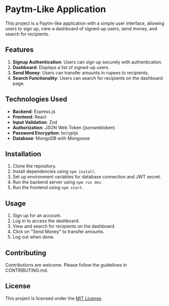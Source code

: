 # Paytm-Like Application

This project is a Paytm-like application with a simple user interface, allowing users to sign up, view a dashboard of signed-up users, send money, and search for recipients.

## Features

1. **Signup Authentication**: Users can sign up securely with authentication.
2. **Dashboard**: Displays a list of signed-up users.
3. **Send Money**: Users can transfer amounts in rupees to recipients.
4. **Search Functionality**: Users can search for recipients on the dashboard page.

## Technologies Used

- **Backend**: Express.js
- **Frontend**: React
- **Input Validation**: Zod
- **Authorization**: JSON Web Token (jsonwebtoken)
- **Password Encryption**: bcryptjs
- **Database**: MongoDB with Mongoose

## Installation

1. Clone the repository.
2. Install dependencies using `npm install`.
3. Set up environment variables for database connection and JWT secret.
4. Run the backend server using `npm run dev`.
5. Run the frontend using `npm start`.

## Usage

1. Sign up for an account.
2. Log in to access the dashboard.
3. View and search for recipients on the dashboard.
4. Click on "Send Money" to transfer amounts.
5. Log out when done.

## Contributing

Contributions are welcome. Please follow the guidelines in CONTRIBUTING.md.

## License

This project is licensed under the [MIT License](LICENSE).
